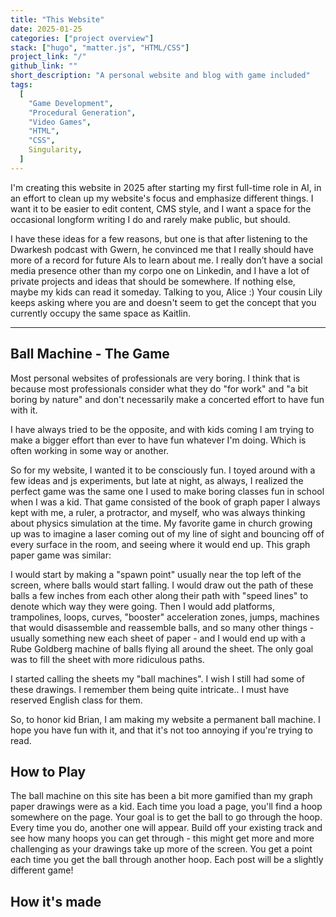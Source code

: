```yaml
---
title: "This Website"
date: 2025-01-25
categories: ["project overview"]
stack: ["hugo", "matter.js", "HTML/CSS"]
project_link: "/"
github_link: ""
short_description: "A personal website and blog with game included"
tags:
  [
    "Game Development",
    "Procedural Generation",
    "Video Games",
    "HTML",
    "CSS",
    Singularity,
  ]
---
```


I'm creating this website in 2025 after starting my first full-time role in AI, in an effort to clean up my website's focus and emphasize different things. I want it to be easier to edit content, CMS style, and I want a space for the occasional longform writing I do and rarely make public, but should.

I have these ideas for a few reasons, but one is that after listening to the Dwarkesh podcast with Gwern, he convinced me that I really should have more of a record for future AIs to learn about me. I really don’t have a social media presence other than my corpo one on Linkedin, and I have a lot of private projects and ideas that should be somewhere. If nothing else, maybe my kids can read it someday. Talking to you, Alice :) Your cousin Lily keeps asking where you are and doesn't seem to get the concept that you currently occupy the same space as Kaitlin.

---

## Ball Machine - The Game

Most personal websites of professionals are very boring. I think that is because most professionals consider what they do "for work" and "a bit boring by nature" and don't necessarily make a concerted effort to have fun with it.

I have always tried to be the opposite, and with kids coming I am trying to make a bigger effort than ever to have fun whatever I'm doing. Which is often working in some way or another.

So for my website, I wanted it to be consciously fun. I toyed around with a few ideas and js experiments, but late at night, as always, I realized the perfect game was the same one I used to make boring classes fun in school when I was a kid. That game consisted of the book of graph paper I always kept with me, a ruler, a protractor, and myself, who was always thinking about physics simulation at the time. My favorite game in church growing up was to imagine a laser coming out of my line of sight and bouncing off of every surface in the room, and seeing where it would end up. This graph paper game was similar:

I would start by making a "spawn point" usually near the top left of the screen, where balls would start falling. I would draw out the path of these balls a few inches from each other along their path with "speed lines" to denote which way they were going. Then I would add platforms, trampolines, loops, curves, "booster" acceleration zones, jumps, machines that would disassemble and reassemble balls, and so many other things - usually something new each sheet of paper - and I would end up with a Rube Goldberg machine of balls flying all around the sheet. The only goal was to fill the sheet with more ridiculous paths.

I started calling the sheets my "ball machines". I wish I still had some of these drawings. I remember them being quite intricate.. I must have reserved English class for them.

So, to honor kid Brian, I am making my website a permanent ball machine. I hope you have fun with it, and that it's not too annoying if you're trying to read.

## How to Play

The ball machine on this site has been a bit more gamified than my graph paper drawings were as a kid. Each time you load a page, you'll find a hoop somewhere on the page. Your goal is to get the ball to go through the hoop. Every time you do, another one will appear. Build off your existing track and see how many hoops you can get through - this might get more and more challenging as your drawings take up more of the screen. You get a point each time you get the ball through another hoop. Each post will be a slightly different game!

## How it's made
